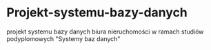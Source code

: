 # Projekt-systemu-bazy-danych
projekt systemu bazy danych biura nieruchomości w ramach studiów podyplomowych "Systemy baz danych"
